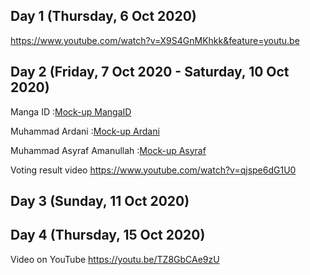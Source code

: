 ## Day 1 (Thursday, 6 Oct 2020)
https://www.youtube.com/watch?v=X9S4GnMKhkk&feature=youtu.be

## Day 2 (Friday, 7 Oct 2020 - Saturday, 10 Oct 2020)
Manga ID                  :[Mock-up MangaID](MangaID)

Muhammad Ardani           :[Mock-up Ardani](Mock-up_Ardani)

Muhammad Asyraf Amanullah :[Mock-up Asyraf](Mock-up_Asyraf)

Voting result video
https://www.youtube.com/watch?v=qjspe6dG1U0

## Day 3 (Sunday, 11 Oct 2020)

## Day 4 (Thursday, 15 Oct 2020)

 Video on YouTube
https://youtu.be/TZ8GbCAe9zU
